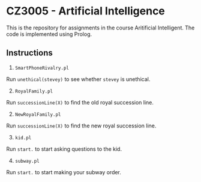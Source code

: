 # CZ3005 - Artificial Intelligence

This is the repository for assignments in the course Aritificial Intelligent. The code is implemented using Prolog.

## Instructions

1. `SmartPhoneRivalry.pl`

Run `unethical(stevey)` to see whether `stevey` is unethical.

2. `RoyalFamily.pl`

Run `successionLine(X)` to find the old royal succession line.

2. `NewRoyalFamily.pl`

Run `successionLine(X)` to find the new royal succession line.

3. `kid.pl`

Run `start.` to start asking questions to the kid.

4. `subway.pl`

Run `start.` to start making your subway order.
